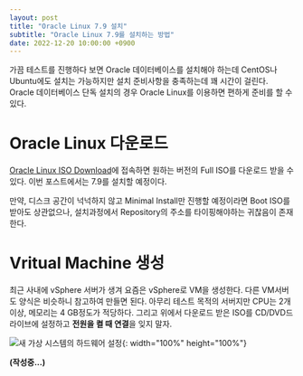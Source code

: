 ```yaml
---
layout: post
title: "Oracle Linux 7.9 설치"
subtitle: "Oracle Linux 7.9를 설치하는 방법"
date: 2022-12-20 10:00:00 +0900
---
```


가끔 테스트를 진행하다 보면 Oracle 데이터베이스를 설치해야 하는데 CentOS나 Ubuntu에도 설치는 가능하지만 
설치 준비사항을 충족하는데 꽤 시간이 걸린다. Oracle 데이터베이스 단독 설치의 경우 Oracle Linux를 이용하면 편하게 준비를 할 수 있다.

# Oracle Linux 다운로드
[Oracle Linux ISO Download](https://yum.oracle.com/oracle-linux-isos.html)에 접속하면 원하는 버전의 Full ISO를 
다운로드 받을 수 있다. 이번 포스트에서는 7.9를 설치할 예정이다.

만약, 디스크 공간이 넉넉하지 않고 Minimal Install만 진행할 예정이라면 Boot ISO를 받아도 상관없으나, 
설치과정에서 Repository의 주소를 타이핑해야하는 귀찮음이 존재한다.

# Vritual Machine 생성
최근 사내에 vSphere 서버가 생겨 요즘은 vSphere로 VM을 생성한다. 다른 VM서버도 양식은 비슷하니 참고하여 만들면 된다. 
아무리 테스트 목적의 서버지만 CPU는 2개 이상, 메모리는 4 GB정도가 적당하다. 그리고 위에서 다운로드 받은 ISO를 CD/DVD드라이브에 
설정하고 **전원을 켤 때 연결**을 잊지 말자.

![새 가상 시스템의 하드웨어 설정](https://user-images.githubusercontent.com/100823210/208561487-8be059de-d663-48de-bddb-1c091d75f1e8.png "새 가상 시스템의 하드웨어 설정"){: width="100%" height="100%"}

**(작성중...)**
